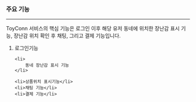 <h3>주요 기능</h3>
<hr>
ToyConn 서비스의 핵심 기능은 로그인 이후 해당 유저 동네에 위치한 장난감 표시 기능, 장난감 위치 확인 후 채팅, 그리고 결제 기능입니다.
<ol>
    <li>
        로그인기능
    </li>
    
    <li>
        동네 장난감 표시 기능
    </li>
    
    <li>상품위치 표시기능</li>
    <li>채팅 기능</li>
    <li>결제 기능</li>
</ol>
